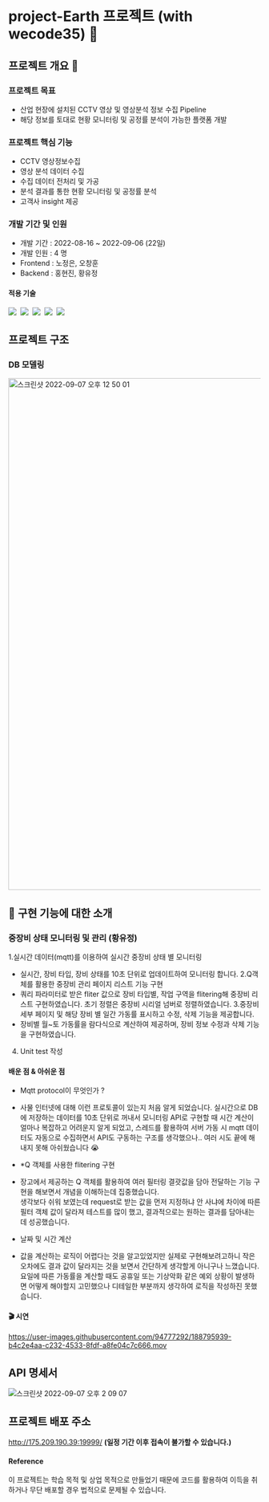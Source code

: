 # project-Earth 프로젝트 (with wecode35) :tada:
## 프로젝트 개요 :speech_balloon:

### 프로젝트 목표
- 산업 현장에 설치된 CCTV 영상 및 영상분석 정보 수집 Pipeline
- 해당 정보를 토대로 현황 모니터링 및 공정률 분석이 가능한 플랫폼 개발

### 프로젝트 핵심 기능
- CCTV 영상정보수집
- 영상 분석 데이터 수집
- 수집 데이터 전처리 및 가공
- 분석 결과를 통한 현황 모니터링 및 공정률 분석
- 고객사 insight 제공

### 개발 기간 및 인원
- 개발 기간 : 2022-08-16 ~ 2022-09-06 (22일)
- 개발 인원 : 4 명
- Frontend : 노정은, 오창훈
- Backend  : 홍현진, 황유정

#### 적용 기술
<img src="https://img.shields.io/badge/Python-3776AB?style=for-the-badge&logo=Python&logoColor=white"/>&nbsp;
<img src="https://img.shields.io/badge/Django-092E20?style=for-the-badge&logo=Django&logoColor=white"/>&nbsp;
<img src="https://img.shields.io/badge/MySQL-4479A1?style=for-the-badge&logo=MySQL&logoColor=white"/>&nbsp;
<img src="https://img.shields.io/badge/miniconda3-44A833?style=for-the-badge&logo=anaconda&logoColor=white">&nbsp;
<img src="https://img.shields.io/badge/Postman-FF6C37?style=for-the-badge&logo=Postman&logoColor=white"/>&nbsp;

## 프로젝트 구조
### DB 모델링
<img width="1020" alt="스크린샷 2022-09-07 오후 12 50 01" src="https://user-images.githubusercontent.com/94777292/188792983-0e94aa45-ddef-476e-9cab-7c44e102770c.png">

## 📄 구현 기능에 대한 소개

### 중장비 상태 모니터링 및 관리 (황유정)

1.실시간 데이터(mqtt)를 이용하여 실시간 중장비 상태 별 모니터링
 - 실시간, 장비 타입, 장비 상태를 10초 단위로 업데이트하여 모니터링 합니다. 
2.Q객체를 활용한 중장비 관리 페이지 리스트 기능 구현
 - 쿼리 파라미터로 받은 fliter 값으로 장비 타입별, 작업 구역을 flitering해 중장비 리스트 구현하였습니다. 초기 정렬은 중장비 시리얼 넘버로 정렬하였습니다. 
3.중장비 세부 페이지 및 해당 장비 별 일간 가동률 표시하고 수정, 삭제 기능을 제공합니다.
 - 장비별 월~토 가동률을 람다식으로 계산하여 제공하며, 장비 정보 수정과 삭제 기능을 구현하였습니다. 
4. Unit test 작성

#### 배운 점 & 아쉬운 점

* Mqtt protocol이 무엇인가 ?
 - 사물 인터넷에 대해 이런 프로토콜이 있는지 처음 알게 되었습니다. 실시간으로 DB에 저장하는 데이터를 10초 단위로 꺼내서 모니터링 API로 구현할 때 시간 계산이 얼마나 복잡하고 어려운지 알게 되었고, 스레드를 활용하여 서버 가동 시 mqtt 데이터도 자동으로 수집하면서 API도 구동하는 구조를 생각했으나.. 여러 시도 끝에 해내지 못해 아쉬웠습니다  :sob:

* *Q 객체를 사용한 flitering 구현
 - 장고에서 제공하는 Q 객체를 활용하여 여러 필터링 결괏값을 담아 전달하는 기능 구현을 해보면서 개념을 이해하는데 집중했습니다. </br> 생각보다 쉬워 보였는데 request로 받는 값을 먼저 지정하냐 안 사냐에 차이에 따른 필터 객체 값이 달라져 테스트를 많이 했고, 결과적으로는 원하는 결과를 담아내는데 성공했습니다.

* 날짜 및 시간 계산
 - 값을 계산하는 로직이 어렵다는 것을 알고있었지만 실제로 구현해보려고하니 작은 오차에도 결과 값이 달라지는 것을 보면서 간단하게 생각할게 아니구나 느꼈습니다. 요일에 따른 가동률을 계산할 때도 공휴일 또는 기상악화 같은 예외 상황이 발생하면 어떻게 해야할지 고민했으나 디테일한 부분까지 생각하여 로직을 작성하진 못했습니다.  

#### 🎬 시연

https://user-images.githubusercontent.com/94777292/188795939-b4c2e4aa-c232-4533-8fdf-a8fe04c7c666.mov

## API 명세서

<img alt="스크린샷 2022-09-07 오후 2 09 07" src="https://user-images.githubusercontent.com/94777292/188793402-c7207951-7871-4fca-94f3-3690fe80e341.png">

## 프로젝트 배포 주소

http://175.209.190.39:19999/ **(일정 기간 이후 접속이 불가할 수 있습니다.)**


#### Reference
이 프로젝트는 학습 목적 및 상업 목적으로 만들었기 때문에 코드를 활용하여 이득을 취하거나 무단 배포할 경우 법적으로 문제될 수 있습니다.
